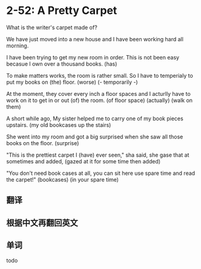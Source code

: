 # 2-52: A Pretty Carpet

What is the writer's carpet made of?

We have just moved into a new house and I have been working hard all morning.

I have been trying to get my new room in order. This is not been easy becasue I own over a thousand books.
                                                    (has)

To make matters works, the room is rather small. So I have to temperialy to put my books on (the) floor.
                (worse)                                    (- temporarily -)

At the moment, they cover every inch a floor spaces and I acturlly have to work on it to get in or out (of) the room.
                                    (of floor space)      (actually)      (walk on them)

A short while ago, My sister helped me to carry one of my book pieces upstairs.
                                                      (my old bookcases up the stairs)

She went into my room and got a big surprised when she saw all those books on the floor.
                                   (surprise)

"This is the prettiest carpet I (have) ever seen," sha said, she gase that at sometimes and added,
                                                                (gazed at it for some time then added)

"You don't need book cases at all, you can sit here use spare time and read the carpet!"
                (bookcases)                        (in your spare time)

## 翻译

## 根据中文再翻回英文

## 单词

todo
